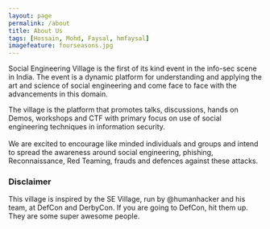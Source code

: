 ```yaml
---
layout: page
permalink: /about
title: About Us
tags: [Hossain, Mohd, Faysal, hmfaysal]
imagefeature: fourseasons.jpg
---
```

Social Engineering Village is the first of its kind event in the info-sec scene in India. The event is a dynamic platform for understanding and applying the art and science of social engineering and come face to face with the advancements in this domain.

The village is the platform that promotes talks, discussions, hands on Demos, workshops and CTF with primary focus on use of social engineering techniques in information security. <br><br>We are excited to encourage like minded individuals and groups and intend to spread the awareness around social engineering, phishing,
Reconnaissance, Red Teaming, frauds and defences against these attacks.

### Disclaimer

This village is inspired by the SE Village, run by @humanhacker and his team, at DefCon and DerbyCon. If you are going to DefCon, hit them up. They are some super awesome people. 